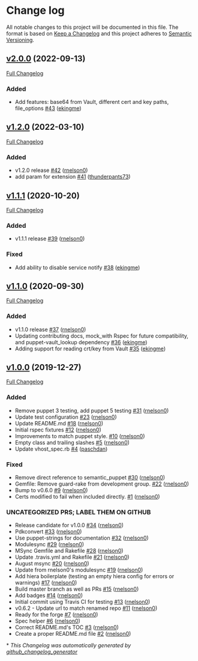 # Change log

All notable changes to this project will be documented in this file. The format is based on [Keep a Changelog](http://keepachangelog.com/en/1.0.0/) and this project adheres to [Semantic Versioning](http://semver.org).

## [v2.0.0](https://github.com/rnelson0/puppet-certs/tree/v2.0.0) (2022-09-13)

[Full Changelog](https://github.com/rnelson0/puppet-certs/compare/v1.2.0...v2.0.0)

### Added

- Add features: base64 from Vault, different cert and key paths, file\_options [\#43](https://github.com/rnelson0/puppet-certs/pull/43) ([ekingme](https://github.com/ekingme))

## [v1.2.0](https://github.com/rnelson0/puppet-certs/tree/v1.2.0) (2022-03-10)

[Full Changelog](https://github.com/rnelson0/puppet-certs/compare/v1.1.1...v1.2.0)

### Added

- v1.2.0 release [\#42](https://github.com/rnelson0/puppet-certs/pull/42) ([rnelson0](https://github.com/rnelson0))
- add param for extension [\#41](https://github.com/rnelson0/puppet-certs/pull/41) ([thunderpants73](https://github.com/thunderpants73))

## [v1.1.1](https://github.com/rnelson0/puppet-certs/tree/v1.1.1) (2020-10-20)

[Full Changelog](https://github.com/rnelson0/puppet-certs/compare/v1.1.0...v1.1.1)

### Added

- v1.1.1 release [\#39](https://github.com/rnelson0/puppet-certs/pull/39) ([rnelson0](https://github.com/rnelson0))

### Fixed

- Add ability to disable service notify [\#38](https://github.com/rnelson0/puppet-certs/pull/38) ([ekingme](https://github.com/ekingme))

## [v1.1.0](https://github.com/rnelson0/puppet-certs/tree/v1.1.0) (2020-09-30)

[Full Changelog](https://github.com/rnelson0/puppet-certs/compare/v1.0.0...v1.1.0)

### Added

- v1.1.0 release [\#37](https://github.com/rnelson0/puppet-certs/pull/37) ([rnelson0](https://github.com/rnelson0))
- Updating contributing docs, mock\_with Rspec for future compatibility, and puppet-vault\_lookup dependency [\#36](https://github.com/rnelson0/puppet-certs/pull/36) ([ekingme](https://github.com/ekingme))
- Adding support for reading crt/key from Vault [\#35](https://github.com/rnelson0/puppet-certs/pull/35) ([ekingme](https://github.com/ekingme))

## [v1.0.0](https://github.com/rnelson0/puppet-certs/tree/v1.0.0) (2019-12-27)

[Full Changelog](https://github.com/rnelson0/puppet-certs/compare/40389b8a66e644b543647b76d8e13cf8100e7474...v1.0.0)

### Added

- Remove puppet 3 testing, add puppet 5 testing [\#31](https://github.com/rnelson0/puppet-certs/pull/31) ([rnelson0](https://github.com/rnelson0))
- Update test configuration [\#23](https://github.com/rnelson0/puppet-certs/pull/23) ([rnelson0](https://github.com/rnelson0))
- Update README.md [\#18](https://github.com/rnelson0/puppet-certs/pull/18) ([rnelson0](https://github.com/rnelson0))
- Initial rspec fixtures [\#12](https://github.com/rnelson0/puppet-certs/pull/12) ([rnelson0](https://github.com/rnelson0))
- Improvements to match puppet style. [\#10](https://github.com/rnelson0/puppet-certs/pull/10) ([rnelson0](https://github.com/rnelson0))
- Empty class and trailing slashes [\#5](https://github.com/rnelson0/puppet-certs/pull/5) ([rnelson0](https://github.com/rnelson0))
- Update vhost\_spec.rb [\#4](https://github.com/rnelson0/puppet-certs/pull/4) ([paschdan](https://github.com/paschdan))

### Fixed

- Remove direct reference to semantic\_puppet [\#30](https://github.com/rnelson0/puppet-certs/pull/30) ([rnelson0](https://github.com/rnelson0))
- Gemfile: Remove guard-rake from development group. [\#22](https://github.com/rnelson0/puppet-certs/pull/22) ([rnelson0](https://github.com/rnelson0))
- Bump to v0.6.0 [\#9](https://github.com/rnelson0/puppet-certs/pull/9) ([rnelson0](https://github.com/rnelson0))
- Certs modified to fail when included directly. [\#1](https://github.com/rnelson0/puppet-certs/pull/1) ([rnelson0](https://github.com/rnelson0))

### UNCATEGORIZED PRS; LABEL THEM ON GITHUB

- Release candidate for v1.0.0 [\#34](https://github.com/rnelson0/puppet-certs/pull/34) ([rnelson0](https://github.com/rnelson0))
- Pdkconvert [\#33](https://github.com/rnelson0/puppet-certs/pull/33) ([rnelson0](https://github.com/rnelson0))
- Use puppet-strings for documentation [\#32](https://github.com/rnelson0/puppet-certs/pull/32) ([rnelson0](https://github.com/rnelson0))
- Modulesync [\#29](https://github.com/rnelson0/puppet-certs/pull/29) ([rnelson0](https://github.com/rnelson0))
- MSync Gemfile and Rakefile [\#28](https://github.com/rnelson0/puppet-certs/pull/28) ([rnelson0](https://github.com/rnelson0))
- Update .travis.yml and Rakefile [\#21](https://github.com/rnelson0/puppet-certs/pull/21) ([rnelson0](https://github.com/rnelson0))
- August msync [\#20](https://github.com/rnelson0/puppet-certs/pull/20) ([rnelson0](https://github.com/rnelson0))
- Update from rnelson0's modulesync [\#19](https://github.com/rnelson0/puppet-certs/pull/19) ([rnelson0](https://github.com/rnelson0))
- Add hiera boilerplate \(testing an empty hiera config for errors or warnings\) [\#17](https://github.com/rnelson0/puppet-certs/pull/17) ([rnelson0](https://github.com/rnelson0))
- Build master branch as well as PRs [\#15](https://github.com/rnelson0/puppet-certs/pull/15) ([rnelson0](https://github.com/rnelson0))
- Add badges [\#14](https://github.com/rnelson0/puppet-certs/pull/14) ([rnelson0](https://github.com/rnelson0))
- Initial commit using Travis CI for testing [\#13](https://github.com/rnelson0/puppet-certs/pull/13) ([rnelson0](https://github.com/rnelson0))
- v0.6.2 - Update url to match renamed repo [\#11](https://github.com/rnelson0/puppet-certs/pull/11) ([rnelson0](https://github.com/rnelson0))
- Ready for the forge [\#7](https://github.com/rnelson0/puppet-certs/pull/7) ([rnelson0](https://github.com/rnelson0))
- Spec helper [\#6](https://github.com/rnelson0/puppet-certs/pull/6) ([rnelson0](https://github.com/rnelson0))
- Correct README.md's TOC [\#3](https://github.com/rnelson0/puppet-certs/pull/3) ([rnelson0](https://github.com/rnelson0))
- Create a proper README.md file [\#2](https://github.com/rnelson0/puppet-certs/pull/2) ([rnelson0](https://github.com/rnelson0))



\* *This Changelog was automatically generated by [github_changelog_generator](https://github.com/skywinder/Github-Changelog-Generator)*
